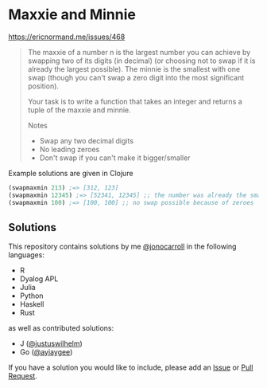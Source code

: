 # Maxxie and Minnie

https://ericnormand.me/issues/468

> The maxxie of a number n is the largest number you can achieve by swapping two
of its digits (in decimal) (or choosing not to swap if it is already the largest
possible). The minnie is the smallest with one swap (though you can't swap a
zero digit into the most significant position).
> 
> Your task is to write a function that takes an integer and returns a tuple of
the maxxie and minnie.
> 
> Notes
> 
> - Swap any two decimal digits
> - No leading zeroes
> - Don't swap if you can't make it bigger/smaller

Example solutions are given in Clojure 

```clojure
(swapmaxmin 213) ;=> [312, 123]
(swapmaxmin 12345) ;=> [52341, 12345] ;; the number was already the smallest
(swapmaxmin 100) ;=> [100, 100] ;; no swap possible because of zeroes
```

## Solutions

This repository contains solutions by me [@jonocarroll](https://github.com/jonocarroll) 
in the following languages:

- R
- Dyalog APL
- Julia
- Python
- Haskell
- Rust

as well as contributed solutions:

- J ([@justuswilhelm](https://github.com/justuswilhelm))
- Go ([@ayjaygee](https://github.com/ayjaygee))

If you have a solution you would like to include, please add an 
[Issue](https://github.com/jonocarroll/MaxxieAndMinnie/issues/new/choose) or 
[Pull Request](https://github.com/jonocarroll/MaxxieAndMinnie/compare).
